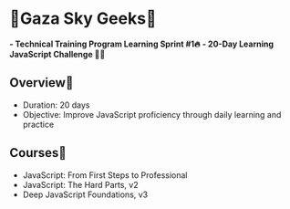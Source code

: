 # 🚀Gaza Sky Geeks🚀
 **- Technical Training Program Learning Sprint #1🔥**
 **- 20-Day Learning JavaScript Challenge 🚀🔥**

## Overview🚀
- Duration: 20 days
- Objective: Improve JavaScript proficiency through daily learning and practice
  
## Courses🚀
- JavaScript: From First Steps to Professional
- JavaScript: The Hard Parts, v2
- Deep JavaScript Foundations, v3
